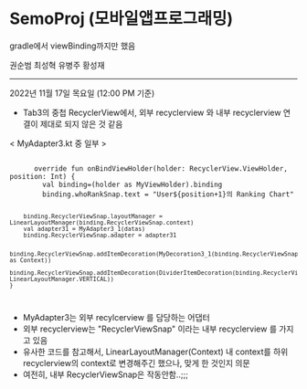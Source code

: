 # SemoProj (모바일앱프로그래밍)
gradle에서 viewBinding까지만 했음

권순범
최성혁
유병주
황성재

-----------------------------------------------------------------------------------------
2022년 11월 17일 목요일 (12:00 PM 기준)
- Tab3의 중첩 RecyclerView에서, 외부 recyclerview 와 내부 recyclerview 연결이 제대로 되지 않은 것 같음

< MyAdapter3.kt 중 일부 >

<code>
      override fun onBindViewHolder(holder: RecyclerView.ViewHolder, position: Int) {
        val binding=(holder as MyViewHolder).binding
        binding.whoRankSnap.text = "User${position+1}의 Ranking Chart"

        binding.RecyclerViewSnap.layoutManager = LinearLayoutManager(binding.RecyclerViewSnap.context)
        val adapter31 = MyAdapter3_1(datas)
        binding.RecyclerViewSnap.adapter = adapter31

        binding.RecyclerViewSnap.addItemDecoration(MyDecoration3_1(binding.RecyclerViewSnap.context as Context))
        binding.RecyclerViewSnap.addItemDecoration(DividerItemDecoration(binding.RecyclerViewSnap.context, LinearLayoutManager.VERTICAL))
    }
</code>

- MyAdapter3는 외부 recylcerview 를 담당하는 어댑터
- 외부 recyclerview는 "RecyclerViewSnap" 이라는 내부 recyclerview 를 가지고 있음
- 유사한 코드를 참고해서, LinearLayoutManager(Context) 내 context를 하위 recyclerview의 context로 변경해주긴 했으나, 맞게 한 것인지 의문
- 여전히, 내부 RecyclerViewSnap은 작동안함..;;;
